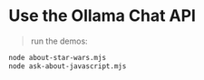 # Use the Ollama Chat API

> run the demos:
```bash
node about-star-wars.mjs
node ask-about-javascript.mjs
```